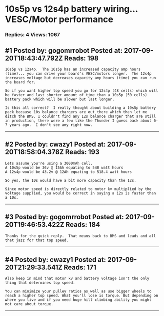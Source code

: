 # 10s5p vs 12s4p battery wiring&hellip;VESC/Motor performance

### Replies: 4 Views: 1067

## \#1 Posted by: gogomrrobot Posted at: 2017-09-20T18:43:47.792Z Reads: 198

```
10s5p vs 12s4p.  The 10s5p has an increased capacity amp hours (time)... you can drive your board's VESC/motors longer.  The 12s4p increases voltage but decreases capacity amp hours (time) you can run the board for.

So if you want higher top speed you go for 12s4p (48 cells) which will be faster and last shorter amount of time than a 10s5p (50 cells) battery pack which will be slower but last longer.

Is this all correct?  I really thought about building a 10s5p battery pack because 10s balance chargers are out there which then let me ditch the BMS. I couldn't find any 12s balance charger that are still in production, there were a few like the Thunder I guess back about 6-7 years ago.  I don't see any right now.
```

---
## \#2 Posted by: cwazy1 Posted at: 2017-09-20T18:58:04.378Z Reads: 193

```
Lets assume you're using a 3000mAh cell. 
A 10s5p would be 36v @ 15Ah equating to 540 watt hours
A 12s4p would be 43.2v @ 12Ah equating to 518.4 watt hours

So yes, the 10s would have a bit more capacity than the 12s. 

Since motor speed is directly related to motor kv multiplied by the voltage supplied, you would be correct in saying a 12s is faster than a 10s.
```

---
## \#3 Posted by: gogomrrobot Posted at: 2017-09-20T19:46:53.422Z Reads: 184

```
Thanks for the quick reply.  That means back to BMS and leads and all that jazz for that top speed.
```

---
## \#4 Posted by: cwazy1 Posted at: 2017-09-20T21:29:33.541Z Reads: 171

```
Also keep in mind that motor kv and battery voltage isn't the only thing that determines top speed. 

You can minimize your pulley ratios as well as use bigger wheels to reach a higher top speed. What you'll lose is torque. But depending on where you live and if you need huge hill climbing ability you might not care about torque.
```

---
